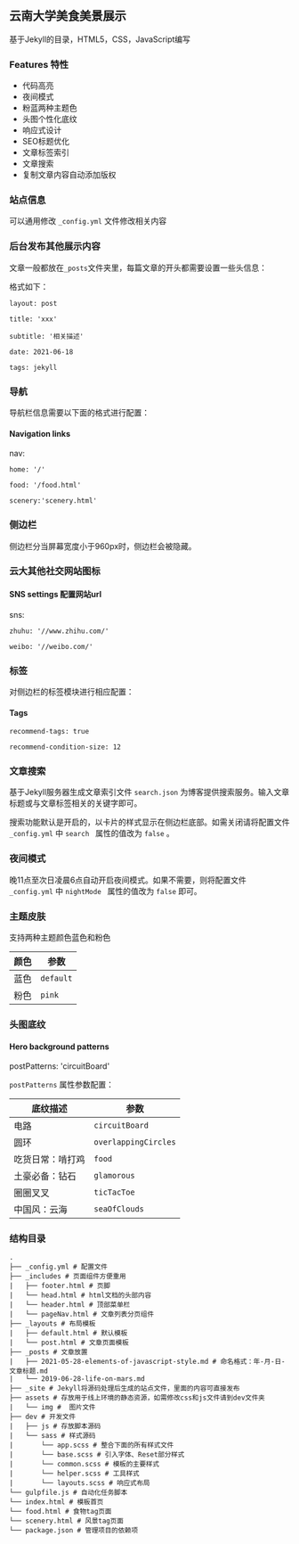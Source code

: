 ## 云南大学美食美景展示

基于Jekyll的目录，HTML5，CSS，JavaScript编写

### Features 特性

- 代码高亮
- 夜间模式
- 粉蓝两种主题色
- 头图个性化底纹
- 响应式设计
- SEO标题优化
- 文章标签索引
- 文章搜索
- 复制文章内容自动添加版权

### 站点信息

可以通用修改 `_config.yml` 文件修改相关内容

### 后台发布其他展示内容

文章一般都放在`_posts`文件夹里，每篇文章的开头都需要设置一些头信息：
  
  格式如下：

    layout: post

    title: 'xxx'

    subtitle: '相关描述'

    date: 2021-06-18

    tags: jekyll

### 导航

导航栏信息需要以下面的格式进行配置：

#### Navigation links

  nav:

    home: '/'

    food: '/food.html'

    scenery:'scenery.html'

### 侧边栏

侧边栏分当屏幕宽度小于960px时，侧边栏会被隐藏。

### 云大其他社交网站图标

#### SNS settings 配置网站url
sns:

    zhuhu: '//www.zhihu.com/'

    weibo: '//weibo.com/'

### 标签

对侧边栏的标签模块进行相应配置：

#### Tags
    recommend-tags: true

    recommend-condition-size: 12

### 文章搜索

基于Jekyll服务器生成文章索引文件 `search.json` 为博客提供搜索服务。输入文章标题或与文章标签相关的关键字即可。

搜索功能默认是开启的，以卡片的样式显示在侧边栏底部。如需关闭请将配置文件 `_config.yml` 中 `search ` 属性的值改为 `false` 。

### 夜间模式

晚11点至次日凌晨6点自动开启夜间模式。如果不需要，则将配置文件 `_config.yml` 中 `nightMode ` 属性的值改为 `false` 即可。

### 主题皮肤

支持两种主题颜色蓝色和粉色

颜色 | 参数
----|-----
蓝色 | `default`
粉色 | `pink`

### 头图底纹

#### Hero background patterns
postPatterns: 'circuitBoard'

`postPatterns` 属性参数配置：

底纹描述  |  参数
------|------
电路 | `circuitBoard`
圆环 | `overlappingCircles`
吃货日常：啃打鸡 | `food`
土豪必备：钻石| `glamorous`
圈圈叉叉 | `ticTacToe`
中国风：云海 | `seaOfClouds`

### 结构目录
	.
	├── _config.yml # 配置文件
	├── _includes # 页面组件方便重用
	|   ├── footer.html # 页脚
	|   └── head.html # html文档的头部内容
	|   └── header.html # 顶部菜单栏
	|   └── pageNav.html # 文章列表分页组件
	├── _layouts # 布局模板
	|   ├── default.html # 默认模板
	|   └── post.html # 文章页面模板
	├── _posts # 文章放置
	|   ├── 2021-05-28-elements-of-javascript-style.md # 命名格式：年-月-日-文章标题.md
	|   └── 2019-06-28-life-on-mars.md
	├── _site # Jekyll将源码处理后生成的站点文件，里面的内容可直接发布
	├── assets # 存放用于线上环境的静态资源，如需修改css和js文件请到dev文件夹
	|   └── img #  图片文件
	├── dev # 开发文件
	|   ├── js # 存放脚本源码
	|   └── sass # 样式源码
	|       └── app.scss # 整合下面的所有样式文件
	|       └── base.scss # 引入字体、Reset部分样式
	|       └── common.scss # 模板的主要样式
	|       └── helper.scss # 工具样式
	|       └── layouts.scss # 响应式布局
	└── gulpfile.js # 自动化任务脚本
	└── index.html # 模板首页
	└── food.html # 食物tag页面
	└── scenery.html # 风景tag页面
	└── package.json # 管理项目的依赖项




